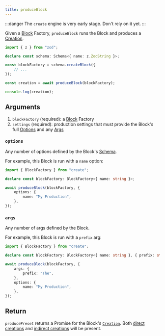 ```yaml
---
title: produceBlock
---
```


:::danger
The `create` engine is very early stage.
Don't rely on it yet.
:::

Given a [Block](../concepts/blocks) Factory, `produceBlock` runs the Block and produces a [Creation](../runtime/creations).

```ts
import { z } from "zod";

declare const schema: Schema<{ name: z.ZodString }>;

const blockFactory = schema.createBlock({
	// ...
});

const creation = await produceBlock(blockFactory);

console.log(creation);
```

## Arguments

1. `blockFactory` (required): a [Block](../concepts/blocks) Factory
2. `settings` (required): production settings that must provide the Block's full [Options](../concepts/blocks#options) and any [Args](../concepts/blocks#args)

### `options`

Any number of options defined by the Block's [Schema](../concepts/schemas).

For example, this Block is run with a `name` option:

```ts
import { BlockFactory } from "create";

declare const blockFactory: BlockFactory<{ name: string }>;

await produceBlock(blockFactory, {
	options: {
		name: "My Production",
	},
});
```

### `args`

Any number of args defined by the Block.

For example, this Block is run with a `prefix` arg:

```ts
import { BlockFactory } from "create";

declare const blockFactory: BlockFactory<{ name: string }, { prefix: string }>;

await produceBlock(blockFactory, {
	args: {
		prefix: "The",
	},
	options: {
		name: "My Production",
	},
});
```

## Return

`producePreset` returns a Promise for the Block's [`Creation`](../runtime/creations).
Both [direct creations](../runtime/creations#direct-creations) and [indirect creations](../runtime/creations#indirect-creations) will be present.
